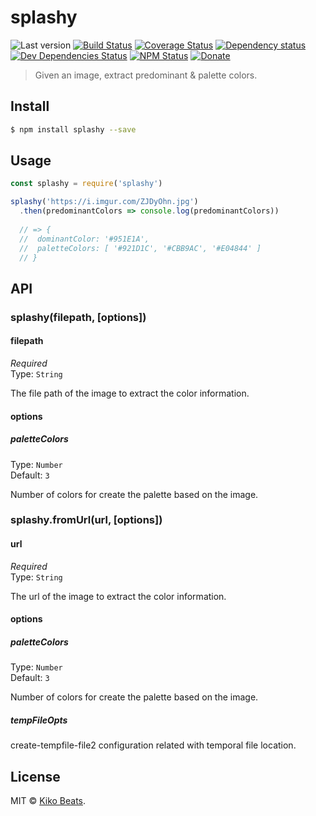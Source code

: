 # splashy

![Last version](https://img.shields.io/github/tag/Kikobeats/splashy.svg?style=flat-square)
[![Build Status](https://img.shields.io/travis/Kikobeats/splashy/master.svg?style=flat-square)](https://travis-ci.org/Kikobeats/splashy)
[![Coverage Status](https://img.shields.io/coveralls/Kikobeats/splashy.svg?style=flat-square)](https://coveralls.io/github/Kikobeats/splashy)
[![Dependency status](https://img.shields.io/david/Kikobeats/splashy.svg?style=flat-square)](https://david-dm.org/Kikobeats/splashy)
[![Dev Dependencies Status](https://img.shields.io/david/dev/Kikobeats/splashy.svg?style=flat-square)](https://david-dm.org/Kikobeats/splashy#info=devDependencies)
[![NPM Status](https://img.shields.io/npm/dm/splashy.svg?style=flat-square)](https://www.npmjs.org/package/splashy)
[![Donate](https://img.shields.io/badge/donate-paypal-blue.svg?style=flat-square)](https://paypal.me/Kikobeats)

> Given an image, extract predominant & palette colors.

## Install

```bash
$ npm install splashy --save
```

## Usage

```js
const splashy = require('splashy')

splashy('https://i.imgur.com/ZJDyOhn.jpg')
  .then(predominantColors => console.log(predominantColors))
  
  // => {
  //  dominantColor: '#951E1A',
  //  paletteColors: [ '#921D1C', '#CBB9AC', '#E04844' ]
  // }
```

## API

### splashy(filepath, [options])

#### filepath

*Required*<br>
Type: `String`

The file path of the image to extract the color information.

#### options

##### paletteColors

Type: `Number`<br>
Default: `3`

Number of colors for create the palette based on the image.

### splashy.fromUrl(url, [options])

#### url

*Required*<br>
Type: `String`

The url of the image to extract the color information.

#### options

##### paletteColors

Type: `Number`<br>
Default: `3`

Number of colors for create the palette based on the image.

##### tempFileOpts

create-tempfile-file2 configuration related with temporal file location.

## License

MIT © [Kiko Beats](https://github.com/Kikobeats).
